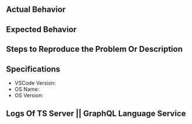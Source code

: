 ## Actual Behavior

## Expected Behavior

## Steps to Reproduce the Problem Or Description

## Specifications

  - VSCode Version:
  - OS Name:
  - OS Version:

## Logs Of TS Server || GraphQL Language Service
